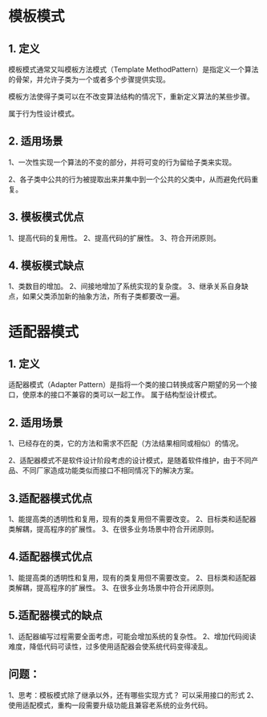 # **模板模式**
## 1. 定义
模板模式通常又叫模板方法模式（Template MethodPattern）是指定义一个算法的骨架，并允许子类为一个或者多个步骤提供实现。

模板方法使得子类可以在不改变算法结构的情况下，重新定义算法的某些步骤。

属于行为性设计模式。


## 2. 适用场景
1、一次性实现一个算法的不变的部分，并将可变的行为留给子类来实现。

2、各子类中公共的行为被提取出来并集中到一个公共的父类中，从而避免代码重复。

## 3. 模板模式优点
1、提高代码的复用性。
2、提高代码的扩展性。
3、符合开闭原则。

## 4. 模板模式缺点
1、类数目的增加。
2、间接地增加了系统实现的复杂度。
3、继承关系自身缺点，如果父类添加新的抽象方法，所有子类都要改一遍。

# **适配器模式**
## 1. 定义
适配器模式（Adapter Pattern）是指将一个类的接口转换成客户期望的另一个接口，使原本的接口不兼容的类可以一起工作。
属于结构型设计模式。

## 2. 适用场景
1、已经存在的类，它的方法和需求不匹配（方法结果相同或相似）的情况。

2、适配器模式不是软件设计阶段考虑的设计模式，是随着软件维护，由于不同产品、不同厂家造成功能类似而接口不相同情况下的解决方案。

## 3.适配器模式优点
1、能提高类的透明性和复用，现有的类复用但不需要改变。
2、目标类和适配器类解耦，提高程序的扩展性。
3、在很多业务场景中符合开闭原则。

## 4.适配器模式优点
1、能提高类的透明性和复用，现有的类复用但不需要改变。
2、目标类和适配器类解耦，提高程序的扩展性。
3、在很多业务场景中符合开闭原则。

## 5.适配器模式的缺点
1、适配器编写过程需要全面考虑，可能会增加系统的复杂性。
2、增加代码阅读难度，降低代码可读性，过多使用适配器会使系统代码变得凌乱。

## 问题：
1、思考：模板模式除了继承以外，还有哪些实现方式？
可以采用接口的形式
2、使用适配模式，重构一段需要升级功能且兼容老系统的业务代码。

